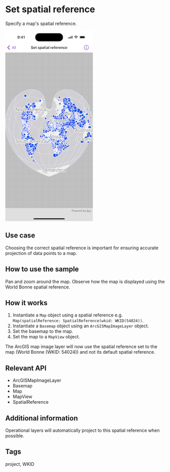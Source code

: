 # Set spatial reference

Specify a map's spatial reference.

![Image of Set spatial reference](set-spatial-reference.png)

## Use case

Choosing the correct spatial reference is important for ensuring accurate projection of data points to a map.  

## How to use the sample

Pan and zoom around the map. Observe how the map is displayed using the World Bonne spatial reference.

## How it works

1. Instantiate a `Map` object using a spatial reference e.g. `Map(spatialReference: SpatialReference(wkid: WKID(54024))`.
2. Instantiate a `Basemap` object using an `ArcGISMapImageLayer` object.
3. Set the basemap to the map.
4. Set the map to a `MapView` object.

The ArcGIS map image layer will now use the spatial reference set to the map (World Bonne (WKID: 54024)) and not its default spatial reference.

## Relevant API

* ArcGISMapImageLayer
* Basemap
* Map
* MapView
* SpatialReference

## Additional information

Operational layers will automatically project to this spatial reference when possible.

## Tags

project, WKID
